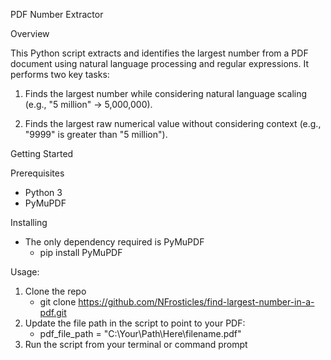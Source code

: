 PDF Number Extractor

Overview

This Python script extracts and identifies the largest number from a PDF document using natural language processing and regular expressions. It performs two key tasks:

1) Finds the largest number while considering natural language scaling (e.g., "5 million" → 5,000,000).

2) Finds the largest raw numerical value without considering context (e.g., "9999" is greater than "5 million").

Getting Started

Prerequisites
* Python 3 
* PyMuPDF 

Installing 
* The only dependency required is PyMuPDF
  * pip install PyMuPDF

Usage: 
1) Clone the repo
   * git clone https://github.com/NFrosticles/find-largest-number-in-a-pdf.git
2) Update the file path in the script to point to your PDF:
   * pdf_file_path = "C:\\Your\\Path\\Here\\filename.pdf"
3) Run the script from your terminal or command prompt